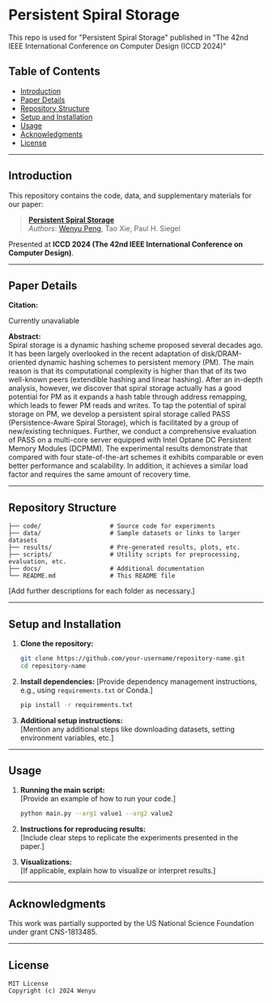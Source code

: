 
# **Persistent Spiral Storage**

This repo is used for "Persistent Spiral Storage" published in "The 42nd IEEE International Conference on Computer Design (ICCD 2024)" 

## **Table of Contents**
- [Introduction](#introduction)
- [Paper Details](#paper-details)
- [Repository Structure](#repository-structure)
- [Setup and Installation](#setup-and-installation)
- [Usage](#usage)
- [Acknowledgments](#acknowledgments)
- [License](#license)

---

## **Introduction**
This repository contains the code, data, and supplementary materials for our paper:

> [**Persistent Spiral Storage**](link-to-paper)  
> *Authors*: [Wenyu Peng](your-link), Tao Xie, Paul H. Siegel

Presented at **ICCD 2024 (The 42nd IEEE International Conference on Computer Design)**.

---

## **Paper Details**
**Citation:**  

Currently unavaliable

**Abstract:**  
Spiral storage is a dynamic hashing scheme proposed several decades ago. It has been largely overlooked in the recent adaptation of disk/DRAM-oriented dynamic hashing schemes to persistent memory (PM). The main reason is that its computational complexity is higher than that of its two well-known peers (extendible hashing and linear hashing). After an in-depth analysis, however, we discover that spiral storage actually has a good potential for PM as it expands a hash table through address remapping, which leads to fewer PM reads and writes. To tap the potential of spiral storage on PM, we develop a persistent spiral storage called PASS (Persistence-Aware Spiral Storage), which is facilitated by a group of new/existing techniques. Further, we conduct a comprehensive evaluation of PASS on a multi-core server equipped with Intel Optane DC Persistent Memory Modules (DCPMM). The experimental results demonstrate that compared with four state-of-the-art schemes it exhibits comparable or even better performance and scalability. In addition, it achieves a similar load factor and requires the same amount of recovery time.

---

## **Repository Structure**
```
├── code/                   # Source code for experiments
├── data/                   # Sample datasets or links to larger datasets
├── results/                # Pre-generated results, plots, etc.
├── scripts/                # Utility scripts for preprocessing, evaluation, etc.
├── docs/                   # Additional documentation
└── README.md               # This README file
```

[Add further descriptions for each folder as necessary.]

---

## **Setup and Installation**
1. **Clone the repository:**
   ```bash
   git clone https://github.com/your-username/repository-name.git
   cd repository-name
   ```

2. **Install dependencies:**
   [Provide dependency management instructions, e.g., using `requirements.txt` or Conda.]  
   ```bash
   pip install -r requirements.txt
   ```

3. **Additional setup instructions:**  
   [Mention any additional steps like downloading datasets, setting environment variables, etc.]

---

## **Usage**
1. **Running the main script:**  
   [Provide an example of how to run your code.]  
   ```bash
   python main.py --arg1 value1 --arg2 value2
   ```

2. **Instructions for reproducing results:**  
   [Include clear steps to replicate the experiments presented in the paper.]

3. **Visualizations:**  
   [If applicable, explain how to visualize or interpret results.]


---

## **Acknowledgments**
This work was partially supported by the US National Science Foundation under grant CNS-1813485. 

---

## **License**
```plaintext
MIT License
Copyright (c) 2024 Wenyu
```
